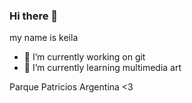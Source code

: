 ### Hi there 👋
my name is keila
- 🔭 I’m currently working on git
- 🌱 I’m currently learning multimedia art

Parque Patricios Argentina <3
<!--
**keilocaa/keilocaa** is a ✨ _special_ ✨ repository because its `README.md` (this file) appears on your GitHub profile.

Here are some ideas to get you started:


- 👯 I’m looking to collaborate on ...
- 🤔 I’m looking for help with ...
- 💬 Ask me about ...
- 📫 How to reach me: ...
- 😄 Pronouns: she/them
- ⚡ Fun fact: i dont have ig
# git-practice
